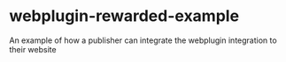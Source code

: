# webplugin-rewarded-example
An example of how a publisher can integrate the webplugin integration to their website
